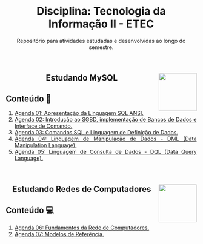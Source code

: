 <div align="center">
<h1>Disciplina: Tecnologia da Informação II - ETEC</h1>
<p>Repositório para atividades estudadas e desenvolvidas ao longo do semestre.</p>
</div>

<br>

<div align="center">
<a href="https://github.com/monicaquintal" target="_blank"><img align="right" height="100" src="https://cdn.jsdelivr.net/gh/devicons/devicon/icons/mysql/mysql-original.svg" /></a>
<h2>Estudando MySQL</h2>
</div>

<div id="conteudo" align="justify">

## Conteúdo 💭
     
1. [Agenda 01: Apresentação da Linguagem SQL ANSI.](./agenda01/agenda01.md)
2. [Agenda 02: Introdução ao SGBD, implementação de Bancos de Dados e Interface de Comando.](./agenda02/agenda02.md)
3. [Agenda 03: Comandos SQL e Linguagem de Definição de Dados.](./agenda03/agenda03.md)
4. [Agenda 04: Linguagem de Manipulação de Dados - DML (Data Manipulation Language).](./agenda04/agenda04.md)
5. [Agenda 05: Linguagem de Consulta de Dados - DQL (Data Query Language).](./agenda05/agenda05.md)

<br>

<div align="center">
<a href="https://github.com/monicaquintal" target="_blank"><img align="right" height="100" src="https://www.svgrepo.com/show/204548/wifi-signal-monitor.svg" /></a>
<h2>Estudando Redes de Computadores</h2>
</div>

<div id="conteudo" align="justify">

## Conteúdo 💻

1. [Agenda 06: Fundamentos da Rede de Computadores.](./agenda06/agenda06.md)
2. [Agenda 07: Modelos de Referência.](./agenda07/agenda07.md)
